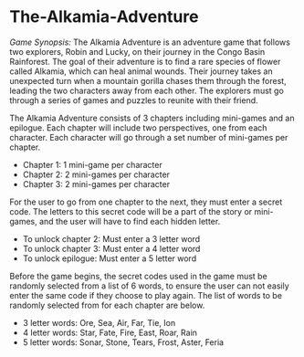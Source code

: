 # The-Alkamia-Adventure
_Game Synopsis:_ The Alkamia Adventure is an adventure game that follows two explorers, Robin and Lucky, on their journey in the Congo Basin Rainforest. The goal of their adventure is to find a rare species of flower called Alkamia, which can heal animal wounds. Their journey takes an unexpected turn when a mountain gorilla chases them through the forest, leading the two characters away from each other. The explorers must go through a series of games and puzzles to reunite with their friend. 

The Alkamia Adventure consists of 3 chapters including mini-games and an epilogue. Each chapter will include two perspectives, one from each character. Each character will go through a set number of mini-games per chapter.   
  - Chapter 1: 1 mini-game per character
  - Chapter 2: 2 mini-games per character
  - Chapter 3: 2 mini-games per character 

For the user to go from one chapter to the next, they must enter a secret code. The letters to this secret code will be a part of the story or mini-games, and the user will have to find each hidden letter. 
  - To unlock chapter 2: Must enter a 3 letter word
  - To unlock chapter 3: Must enter a 4 letter word
  - To unlock epilogue: Must enter a 5 letter word 

Before the game begins, the secret codes used in the game must be randomly selected from a list of 6 words, to ensure the user can not easily enter the same code if they choose to play again. The list of words to be randomly selected from for each chapter are below.
  - 3 letter words: Ore, Sea, Air, Far, Tie, Ion
  - 4 letter words: Star, Fate, Fire, East, Roar, Rain
  - 5 letter words: Sonar, Stone, Tears, Frost, Aster, Feria
